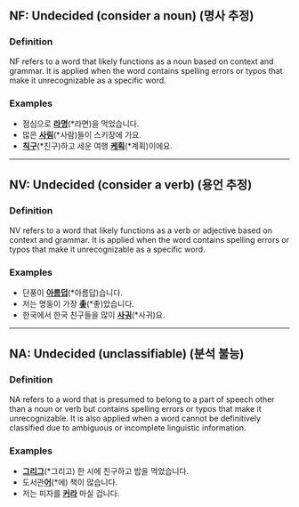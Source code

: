 ## NF: Undecided (consider a noun) (명사 추정)

### Definition
NF refers to a word that likely functions as a noun based on context and grammar. It is applied when the word contains spelling errors or typos that make it unrecognizable as a specific word.

### Examples
- 점심으로 <ins>**라명**</ins>(*라면)을 먹었습니다.
- 많은 <ins>**사림**</ins>(*사람)들이 스키장에 가요.
- <ins>**칙구**</ins>(*친구)하고 세운 여행 <ins>**케획**</ins>(*계획)이에요.

---

## NV: Undecided (consider a verb) (용언 추정)

### Definition
NV refers to a word that likely functions as a verb or adjective based on context and grammar. It is applied when the word contains spelling errors or typos that make it unrecognizable as a specific word.

### Examples
- 단풍이 <ins>**아름덥**</ins>(*아름답)습니다.
- 저는 명동이 가장 <ins>**촣**</ins>(*좋)았습니다.
- 한국에서 한국 친구들을 많이 <ins>**사궈**</ins>(*사귀)요.

---

## NA: Undecided (unclassifiable) (분석 불능)

### Definition
NA refers to a word that is presumed to belong to a part of speech other than a noun or verb but contains spelling errors or typos that make it unrecognizable. It is also applied when a word cannot be definitively classified due to ambiguous or incomplete linguistic information.

### Examples
- <ins>**그리그**</ins>(*그리고) 한 시에 친구하고 밥을 먹었습니다.
- 도서관<ins>**어**</ins>(*에) 책이 많습니다.
- 저는 피자를 <ins>**커라**</ins> 마실 겁니다.
